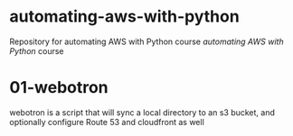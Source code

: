 # automating-aws-with-python
Repository for automating AWS with Python course *automating AWS with Python* course

# 01-webotron
webotron is a script that will sync a local directory to an s3 bucket, and optionally configure Route 53 and cloudfront as well
